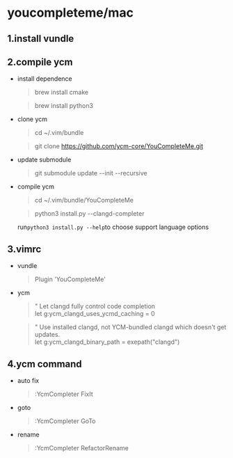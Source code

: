 # youcompleteme/mac
## 1.install vundle
## 2.compile ycm

* install dependence
    
    > brew install cmake
    
    > brew install python3

* clone ycm

    > cd ~/.vim/bundle
    
    > git clone https://github.com/ycm-core/YouCompleteMe.git

* update submodule

    > git submodule update --init --recursive

* compile ycm

    > cd ~/.vim/bundle/YouCompleteMe

    > python3 install.py --clangd-completer

    run`python3 install.py --help`to choose support language options

## 3.vimrc
* vundle
    > Plugin 'YouCompleteMe'

* ycm
    > " Let clangd fully control code completion  
    > let g:ycm_clangd_uses_ycmd_caching = 0
    
    > " Use installed clangd, not YCM-bundled clangd which doesn't get updates.  
    > let g:ycm_clangd_binary_path = exepath("clangd")

## 4.ycm command
* auto fix
    
    > :YcmCompleter FixIt

* goto
    
    > :YcmCompleter GoTo

* rename

    > :YcmCompleter RefactorRename
